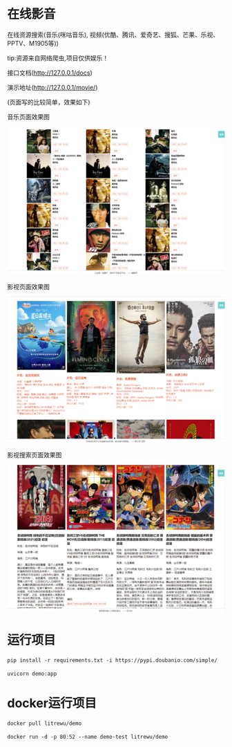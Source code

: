 # 在线影音

在线资源搜索(音乐(咪咕音乐), 视频(优酷、腾讯、爱奇艺、搜狐、芒果、乐视、PPTV、M1905等))

tip:资源来自网络爬虫,项目仅供娱乐！

接口文档(http://127.0.0.1/docs)

演示地址(http://127.0.0.1/movie/)

(页面写的比较简单，效果如下)

音乐页面效果图

![Image text](https://github.com/Litre-WU/demo/blob/master/static/images/%E6%95%88%E6%9E%9C%E5%9B%BE3.png)

影视页面效果图

![Image text](https://github.com/Litre-WU/demo/blob/master/static/images/%E6%95%88%E6%9E%9C%E5%9B%BE.png)

影视搜索页面效果图

![Image text](https://github.com/Litre-WU/demo/blob/master/static/images/%E6%95%88%E6%9E%9C%E5%9B%BE2.png)

# 运行项目

`pip install -r requirements.txt -i https://pypi.doubanio.com/simple/`

`uvicorn demo:app`

# docker运行项目

`docker pull litrewu/demo`

`docker run -d -p 80:52 --name demo-test litrewu/demo`
